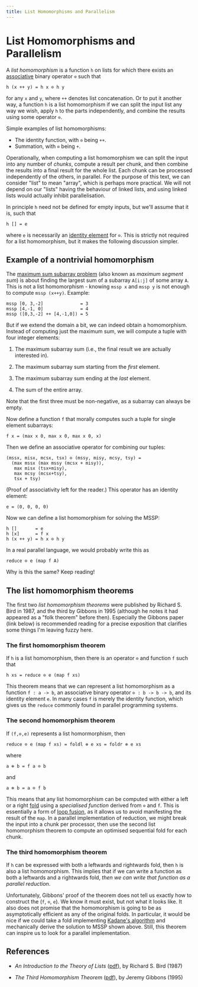 ```yaml
---
title: List Homomorphisms and Parallelism
---
```


# List Homomorphisms and Parallelism

A *list homomorphism* is a function `h` on lists for which there
exists an
[associative](https://www.theochem.ru.nl/~pwormer/Knowino/knowino.org/wiki/Associativity.html)
binary operator `⊙` such that

```
h (x ++ y) = h x ⊙ h y
```

for any `x` and `y`, where `++` denotes list concatenation.  Or to put
it another way, a function `h` is a list homomorphism if we can split
the input list any way we wish, apply `h` to the parts independently,
and combine the results using some operator `⊙`.

Simple examples of list homomorphisms:

* The identity function, with `⊙` being `++`.
* Summation, with `⊙` being `+`.

Operationally, when computing a list homomorphism we can split the
input into any number of *chunks*, compute a result per chunk, and
then combine the results into a final result for the whole list.  Each
chunk can be processed independently of the others, in parallel.  For
the purpose of this text, we can consider "list" to mean "array",
which is perhaps more practical.  We will not depend on our "lists"
having the behaviour of linked lists, and using linked lists would
actually inhibit parallelisation.

In principle `h` need not be defined for empty inputs, but we'll assume that it is, such that
```
h [] = e
```
where `e` is necessarily an [identity element](https://en.wikipedia.org/wiki/Identity_element) for `⊙`.  This is strictly not required for a list homomorphism, but it makes the following discussion simpler.

## Example of a nontrivial homomorphism

The [maximum sum subarray
problem](https://en.wikipedia.org/wiki/Maximum_subarray_problem) (also
known as *maximum segment sum*) is about finding the largest sum of a
subarray `A[i:j]` of some array `A`.  This is not a list
homomorphism - knowing `mssp x` and `mssp y` is not enough to compute
`mssp (x++y)`.  Example:

```
mssp [0, 3,-2]              = 3
mssp [4,-1, 0]              = 4
mssp ([0,3,-2] ++ [4,-1,0]) = 5
```

But if we extend the domain a bit, we can indeed obtain a
homomorphism.  Instead of computing just the maximum sum, we will
compute a tuple with four integer elements:

1. The maximum subarray sum (i.e., the final result we are actually interested in).

2. The maximum subarray sum starting from the *first* element.

3. The maximum subarray sum ending at the *last* element.

4. The sum of the entire array.

Note that the first three must be non-negative, as a subarray can
always be empty.

Now define a function `f` that morally computes such a tuple for
single element subarrays:

```
f x = (max x 0, max x 0, max x 0, x)
```

Then we define an associative operator for combining our tuples:

```
(mssx, misx, mcsx, tsx) ⊙ (mssy, misy, mcsy, tsy) =
  (max mssx (max mssy (mcsx + misy)),
   max misx (tsx+misy),
   max mcsy (mcsx+tsy),
   tsx + tsy)
```

(Proof of associativity left for the reader.)  This operator has an
identity element:

```
e = (0, 0, 0, 0)
```

Now we can define a list homomorphism for solving the MSSP:

```
h []       = e
h [x]      = f x
h (x ++ y) = h x ⊙ h y
```

In a real parallel language, we would probably write this as

```
reduce ⊙ e (map f A)
```

Why is this the same?  Keep reading!

## The list homomorphism theorems

The first two *list homomorphism theorems* were published by Richard
S. Bird in 1987, and the third by Gibbons in 1995 (although he notes
it had appeared as a "folk theorem" before then).  Especially the
Gibbons paper (link below) is recommended reading for a precise
exposition that clarifies some things I'm leaving fuzzy here.

### The first homomorphism theorem

If `h` is a list homomorphism, then there is an operator `⊙` and
function `f` such that

```
h xs = reduce ⊙ e (map f xs)
```

This theorem means that we can represent a list homomorphism as a
function `f : a -> b`, an associative binary operator `⊙ : b -> b ->
b`, and its identity element `e`.  In many cases `f` is merely the
identity function, which gives us the `reduce` commonly found in
parallel programming systems.

### The second homomorphism theorem

If `(f,⊙,e)` represents a list homormorphism, then

```
reduce ⊙ e (map f xs) = foldl ⊕ e xs = foldr ⊗ e xs
```

where
```
a ⊕ b = f a ⊙ b
```
and
```
a ⊗ b = a ⊙ f b
```

This means that any list homomorphism can be computed with either a
left or a right
[fold](https://en.wikipedia.org/wiki/Fold_(higher-order_function))
using a *specialised function* derived from `⊙` and `f`.  This is
essentially a form of [loop
fusion](https://en.wikipedia.org/wiki/Loop_fission_and_fusion), as it
allows us to avoid manifesting the result of the `map`.  In a parallel
implementation of reduction, we might break the input into a chunk per
processor, then use the second list homomorphism theorem to compute an
optimised sequential fold for each chunk.

### The third homomorphism theorem

If `h` can be expressed with both a leftwards and rightwards fold,
then `h` is also a list homomorphism.  This implies that if we can
write a function as both a leftwards and a rightwards fold, *then we
can write that function as a parallel reduction*.

Unfortunately, Gibbons' proof of the theorem does not tell us exactly
how to construct the (`f`, `⊙`, `e`).  We know it must exist, but not
what it looks like.  It also does not promise that the homomorphism is
going to be as asymptotically efficient as any of the original folds.
In particular, it would be nice if we could take a fold implementing
[Kadane's
algorithm](https://en.wikipedia.org/wiki/Maximum_subarray_problem#Kadane's_algorithm)
and mechanically derive the solution to MSSP shown above.  Still, this
theorem can inspire us to look for a parallel implementation.

## References

* *An Introduction to the Theory of Lists* ([pdf](https://www.cs.ox.ac.uk/files/3378/PRG56.pdf)), by Richard S. Bird (1987)

* *The Third Homomorphism Theorem* ([pdf](http://citeseerx.ist.psu.edu/viewdoc/download?doi=10.1.1.45.2247&rep=rep1&type=pdf)), by Jeremy Gibbons (1995)
